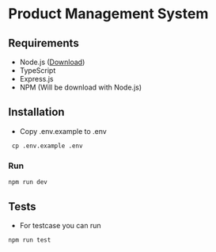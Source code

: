 # Product Management System

## Requirements

- Node.js ([Download](https://nodejs.org/en))
- TypeScript
- Express.js
- NPM (Will be download with Node.js)

## Installation

- Copy .env.example to .env

```
 cp .env.example .env
```

### Run

```
npm run dev
```

## Tests

- For testcase you can run

```
npm run test
```
